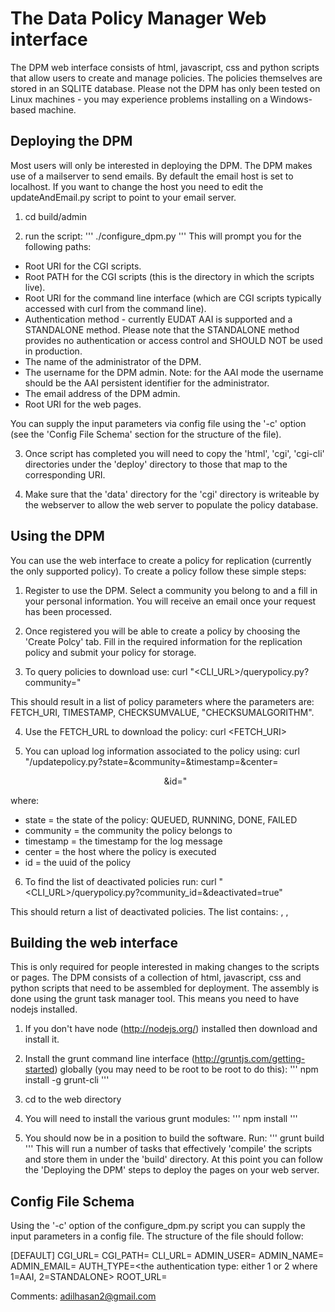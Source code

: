 # The Data Policy Manager Web interface
The DPM web interface consists of html, javascript, css and python scripts that
allow users to create and manage policies. The policies themselves are stored in
an SQLITE database. Please not the DPM has only been tested on Linux machines -
you may experience problems installing on a Windows-based machine.

## Deploying the DPM
Most users will only be interested in deploying the DPM. The DPM makes use of a
mailserver to send emails. By default the email host is set to localhost. If
you want to change the host you need to edit the  updateAndEmail.py script to
point to your email server.

1. cd build/admin

2. run the script:
'''
./configure_dpm.py
'''
This will prompt you for the following paths:

* Root URI for the CGI scripts.
* Root PATH for the CGI scripts (this is the directory in which the scripts live).
* Root URI for the command line interface (which are CGI scripts typically accessed
  with curl from the command line).
* Authentication method - currently EUDAT AAI is supported and a STANDALONE method.
Please note that the STANDALONE method provides no authentication or access control
and SHOULD NOT be used in production.
* The name of the administrator of the DPM.
* The username for the DPM admin. Note: for the AAI mode the username should be
the AAI persistent identifier for the administrator.
* The email address of the DPM admin.
* Root URI for the web pages.

You can supply the input parameters via config file using the '-c' option (see
  the 'Config File Schema' section for the structure of the file).

3. Once script has completed you will need to copy the 'html', 'cgi', 'cgi-cli'
directories under the 'deploy' directory to those that map to the corresponding
URI.

4. Make sure that the 'data' directory for the 'cgi' directory is writeable by
the webserver to allow the web server to populate the policy database.


## Using the DPM
You can use the web interface to create a policy for replication (currently the
  only supported policy). To create a policy follow these simple steps:

1. Register to use the DPM. Select a community you belong to and a fill in your
personal information. You will receive an email once your request has been processed.

2. Once registered you will be able to create a policy by choosing the 'Create Polcy'
tab. Fill in the required information for the replication policy and submit your
policy for storage.

3. To query policies to download use:
curl "<CLI_URL>/querypolicy.py?community=<community>"

This should result in a list of policy parameters where the parameters are:
FETCH_URI, TIMESTAMP, CHECKSUMVALUE, "CHECKSUMALGORITHM".

4. Use the FETCH_URL to download the policy:
curl <FETCH_URI>

5. You can upload log information associated to the policy using:
curl "<CLI-URI>/updatepolicy.py?state=<state>&community=<community>&timestamp=<timestamp>&center=<center>&id=<uuid>"

where:
* state = the state of the policy: QUEUED, RUNNING, DONE, FAILED
* community = the community the policy belongs to
* timestamp = the timestamp for the log message
* center = the host where the policy is executed
* id = the uuid of the policy

6. To find the list of deactivated policies run:
curl "<CLI_URL>/querypolicy.py?community_id=<community>&deactivated=true"

This should return a list of deactivated policies. The list contains:
<policy uuid>, <md5 value>, <md5 algorithm>


## Building the web interface
This is only required for people interested in making changes to the scripts or
pages. The DPM consists of a collection of html, javascript, css and python
scripts that need to be assembled for deployment. The assembly is done using the
grunt task manager tool. This means you need to have nodejs installed.

1. If you don't have node (http://nodejs.org/) installed then download and
   install it.

2. Install the grunt command line interface
   (http://gruntjs.com/getting-started) globally (you may need to be root to
   be root to do this):
'''
npm install -g grunt-cli
'''
2. cd to the web directory

3. You will need to install the various grunt modules:
'''
npm install
'''

4. You should now be in a position to build the software. Run:
'''
grunt build
'''
This will run a number of tasks that effectively 'compile' the scripts
and store them in under the 'build' directory. At this point you can follow
the 'Deploying the DPM' steps to deploy the pages on your web server.

## Config File Schema
Using the '-c' option of the configure_dpm.py script you can supply the input
parameters in a config file. The structure of the file should follow:

[DEFAULT]
CGI_URL=<root url to the cgi scripts>
CGI_PATH=<root path to the cgi scripts>
CLI_URL=<root url to the cgi scripts that provide the command line interface>
ADMIN_USER=<the username or AAI persistent identifier for the admin user>
ADMIN_NAME=<the firstname lastname of the admin user>
ADMIN_EMAIL=<the email address of the admin user>
AUTH_TYPE=<the authentication type: either 1 or 2 where 1=AAI, 2=STANDALONE>
ROOT_URL=<root url to the DPM html>


Comments:
adilhasan2@gmail.com
